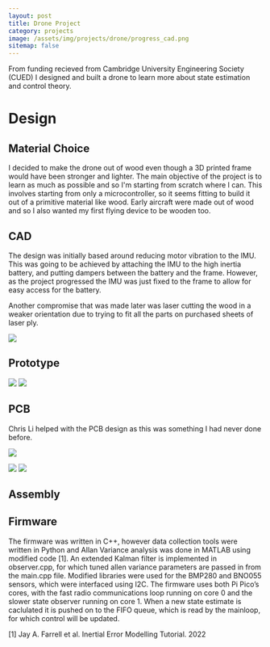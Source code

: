 ```yaml
---
layout: post
title: Drone Project
category: projects
image: /assets/img/projects/drone/progress_cad.png
sitemap: false
---
```


From funding recieved from Cambridge University Engineering Society (CUED) I designed and built a drone to learn more about state estimation and control theory.

<!--more-->

# Design

## Material Choice

I decided to make the drone out of wood even though a 3D printed frame would have been stronger and lighter.
The main objective of the project is to learn as much as possible and so I'm starting from scratch where I can.
This involves starting from only a microcontroller, so it seems fitting to build it out of a primitive material like wood.
Early aircraft were made out of wood and so I also wanted my first flying device to be wooden too.

## CAD

The design was initially based around reducing motor vibration to the IMU.
This was going to be achieved by attaching the IMU to the high inertia battery, and putting dampers between the battery and the frame.
However, as the project progressed the IMU was just fixed to the frame to allow for easy access for the battery.

Another compromise that was made later was laser cutting the wood in a weaker orientation due to trying to fit all the parts on purchased sheets of laser ply.

![](/assets/img/projects/drone/progress_cad.png)

## Prototype

![](/assets/img/projects/drone/IMG_0904.jpg)
![](/assets/img/projects/drone/IMG_0925.jpg)

## PCB

Chris Li helped with the PCB design as this was something I had never done before.

![](/assets/img/projects/drone/board_pcb.png)

![](/assets/img/projects/drone/IMG_0940.jpg)
![](/assets/img/projects/drone/IMG_0943.jpg)

## Assembly




## Firmware

The firmware was written in C++, however data collection tools were written
in Python and Allan Variance analysis was done in MATLAB using modified
code [1].
An extended Kalman filter is implemented in observer.cpp, for which tuned allen
variance parameters are passed in from the main.cpp file. Modified libraries were
used for the BMP280 and BNO055 sensors, which were interfaced using I2C.
The firmware uses both Pi Pico’s cores, with the fast radio communications loop running on core 0 and the slower
state observer running on core 1. When a new state estimate is caclulated it is
pushed on to the FIFO queue, which is read by the mainloop, for which control
will be updated.


[1] Jay A. Farrell et al. Inertial Error Modelling Tutorial. 2022